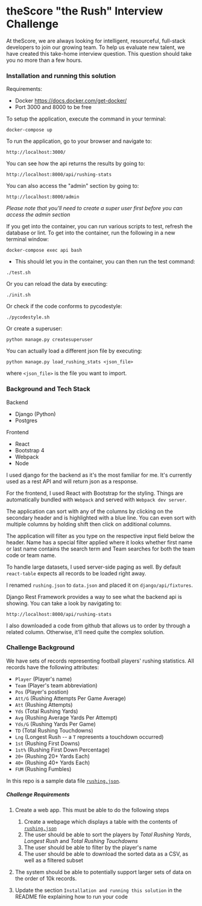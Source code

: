 # theScore "the Rush" Interview Challenge
At theScore, we are always looking for intelligent, resourceful, full-stack developers to join our growing team. To help us evaluate new talent, we have created this take-home interview question. This question should take you no more than a few hours.


### Installation and running this solution
Requirements:
* Docker https://docs.docker.com/get-docker/
* Port 3000 and 8000 to be free



To setup the application, execute the command in your terminal:
```
docker-compose up
```

To run the application, go to your browser and navigate to:
```
http://localhost:3000/
```

You can see how the api returns the results by going to:
```
http://localhost:8000/api/rushing-stats
```

You can also access the "admin" section by going to:
```
http://localhost:8000/admin
```
*Please note that you'll need to create a super user first before you can access the admin section*

If you get into the container, you can run various scripts to test, refresh the database or lint.
To get into the container, run the following in a new terminal window:
```
docker-compose exec api bash
```

* This should let you in the container, you can then run the test command:
```
./test.sh
```

Or you can reload the data by executing:
```
./init.sh
```

Or check if the code conforms to pycodestyle:
```
./pycodestyle.sh
```

Or create a superuser:
```
python manage.py createsuperuser
```

You can actually load a different json file by executing:
```
python manage.py load_rushing_stats <json_file>
```
where `<json_file>` is the file you want to import.


### Background and Tech Stack
Backend
* Django (Python)
* Postgres

Frontend
* React
* Bootstrap 4
* Webpack
* Node

I used django for the backend as it's the most familiar for me. 
It's currently used as a rest API and will return json as a response.

For the frontend, I used React with Bootstrap for the styling.
Things are automatically bundled with `Webpack` and served with `Webpack dev server`.

The application can sort with any of the columns by clicking on the secondary header and is 
highlighted with a blue line. You can even sort with multiple columns by holding shift then
click on additional columns.

The application will filter as you type on the respective input field below the header.
Name has a special filter applied where it looks whether first name or last name contains the search term 
and Team searches for both the team code or team name.

To handle large datasets, I used server-side paging as well. By default `react-table` expects all records to be
loaded right away.

I renamed `rushing.json` to `data.json` and placed it on `django/api/fixtures`.

Django Rest Framework provides a way to see what the backend api is showing.
You can take a look by navigating to:
```
http://localhost:8000/api/rushing-stats
```

I also downloaded a code from github that allows us to order by through a related column. Otherwise,
it'll need quite the complex solution.


### Challenge Background
We have sets of records representing football players' rushing statistics. All records have the following attributes:
* `Player` (Player's name)
* `Team` (Player's team abbreviation)
* `Pos` (Player's postion)
* `Att/G` (Rushing Attempts Per Game Average)
* `Att` (Rushing Attempts)
* `Yds` (Total Rushing Yards)
* `Avg` (Rushing Average Yards Per Attempt)
* `Yds/G` (Rushing Yards Per Game)
* `TD` (Total Rushing Touchdowns)
* `Lng` (Longest Rush -- a `T` represents a touchdown occurred)
* `1st` (Rushing First Downs)
* `1st%` (Rushing First Down Percentage)
* `20+` (Rushing 20+ Yards Each)
* `40+` (Rushing 40+ Yards Each)
* `FUM` (Rushing Fumbles)

In this repo is a sample data file [`rushing.json`](/rushing.json).

##### Challenge Requirements
1. Create a web app. This must be able to do the following steps
    1. Create a webpage which displays a table with the contents of [`rushing.json`](/rushing.json)
    2. The user should be able to sort the players by _Total Rushing Yards_, _Longest Rush_ and _Total Rushing Touchdowns_
    3. The user should be able to filter by the player's name
    4. The user should be able to download the sorted data as a CSV, as well as a filtered subset
    
2. The system should be able to potentially support larger sets of data on the order of 10k records.

3. Update the section `Installation and running this solution` in the README file explaining how to run your code

